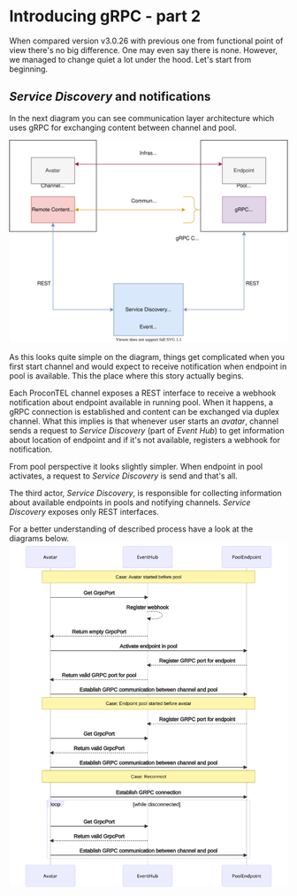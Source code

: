 # Introducing gRPC - part 2

When compared version v3.0.26 with previous one from functional point of view there's no big difference. One may even say there is none. However, we managed to change quiet a lot under the hood. Let's start from beginning.

## _Service Discovery_ and notifications 

In the next diagram you can see communication layer architecture which uses gRPC for exchanging content between channel and pool.

![gRPC communication layer mixed with WCF infrastructure calls](./assets/grpc_switch_concept.svg)

As this looks quite simple on the diagram, things get complicated when you first start channel and would expect to receive notification when endpoint in pool is available. This the place where this story actually begins.

Each ProconTEL channel exposes a REST interface to receive a webhook notification about endpoint available in running pool. When it happens, a gRPC connection is established and content can be exchanged via duplex channel. What this implies is that whenever user starts an _avatar_, channel sends a request to _Service Discovery_ (part of _Event Hub_) to get information about location of endpoint and if it's not available, registers a webhook for notification.

From pool perspective it looks slightly simpler. When endpoint in pool activates, a request to _Service Discovery_ is send and that's all.

The third actor, _Service Discovery_, is responsible for collecting information about available endpoints in pools and notifying channels.  _Service Discovery_ exposes only REST interfaces.

For a better understanding of described process have a look at the diagrams below.
![establish gRPC communication](./assets/grpc_establish_communication.svg)